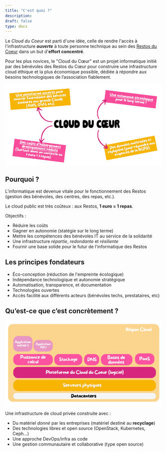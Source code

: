 ```yaml
---
title: "C'est quoi ?"
description:
draft: false
type: docs
---
```


Le *Cloud du Coeur* est parti d'une idée, celle de rendre l'accès à l'infrastructure ***ouverte*** à toute personne technique au sein des [Restos du Coeur](https://www.restosducoeur.org/) dans un but d'**effort concentré**.

Pour les plus novices, le "Cloud du Cœur" est un projet informatique initié par des bénévoles des Restos du Cœur pour construire une infrastructure cloud éthique et la plus économique possible, dédiée à répondre aux besoins technologiques de l’association fiablement.

![](cdc-explication1.png)

## Pourquoi ?

L’informatique est devenue vitale pour le fonctionnement des Restos (gestion des bénévoles, des centres, des repas, etc.).

Le cloud public est très coûteux : aux Restos, **1 euro = 1 repas**.

Objectifs :

- Réduire les coûts
- Gagner en autonomie (statégie sur le long terme)
- Mettre les compétences des bénévoles IT au service de la solidarité
- Une infrastructure *répartie*, *redondante* et *résiliente*
- Fournir une base solide pour le futur de l'informatique des Restos

## Les principes fondateurs

- Éco-conception (réduction de l'empreinte écologique)
- Indépendance technologique et autonomie stratégique
- Automatisation, transparence, et documentation
- Technologies ouvertes
- Accès facilité aux différents acteurs (bénévoles techs, prestataires, etc)

## Qu’est-ce que c’est concrètement ?

![](cdc-explication3.png)

Une infrastructure de cloud privée construite avec :

- Du matériel *donné* par les entreprises (matériel destiné au **recyclage**)
- Des technologies libres et open source (OpenStack, Kubernetes, Ceph…)
- Une approche DevOps/infra as code
- Une gestion communautaire et collaborative (type open source)
